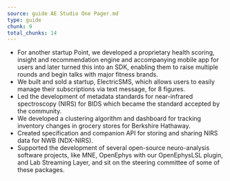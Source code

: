 ```yaml
---
source: guide AE Studio One Pager.md
type: guide
chunk: 9
total_chunks: 14
---
```


* For another startup Point, we developed a proprietary health scoring, insight and recommendation engine and accompanying mobile app for users and later turned this into an SDK, enabling them to raise multiple rounds and begin talks with major fitness brands. 
* We built and sold a startup, ElectricSMS, which allows users to easily manage their subscriptions via text message, for 8 figures. 
* Led the development of metadata standards for near-infrared spectroscopy (NIRS) for BIDS which became the standard accepted by the community. 
* We developed a clustering algorithm and dashboard for tracking inventory changes in grocery stores for Berkshire Hathaway. 
* Created specification and companion API for storing and sharing NIRS data for NWB (NDX-NIRS). 
* Supported the development of several open-source neuro-analysis software projects, like MNE, OpenEphys with our OpenEphysLSL plugin, and Lab Streaming Layer, and sit on the steering committee of some of these packages.